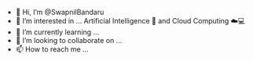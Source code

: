 - 👋 Hi, I’m @SwapnilBandaru
- 👀 I’m interested in ... Artificial Intelligence 🧠 and Cloud Computing ☁️💻
- 🌱 I’m currently learning ...
- 💞️ I’m looking to collaborate on ...
- 📫 How to reach me ...

<!---
SwapnilBandaru/SwapnilBandaru is a ✨ special ✨ repository because its `README.md` (this file) appears on your GitHub profile.
You can click the Preview link to take a look at your changes.
--->
